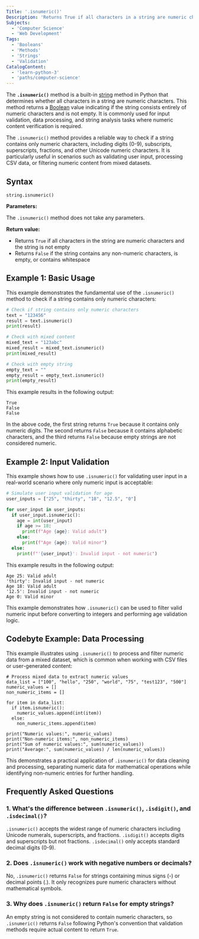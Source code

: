 ```yaml
---
Title: '.isnumeric()'
Description: 'Returns True if all characters in a string are numeric characters.'
Subjects:
  - 'Computer Science'
  - 'Web Development'
Tags:
  - 'Booleans'
  - 'Methods'
  - 'Strings'
  - 'Validation'
CatalogContent:
  - 'learn-python-3'
  - 'paths/computer-science'
---
```


The **`.isnumeric()`** method is a built-in [string](https://www.codecademy.com/resources/docs/python/strings) method in Python that determines whether all characters in a string are numeric characters. This method returns a [Boolean](https://www.codecademy.com/resources/docs/general/data-types/boolean) value indicating if the string consists entirely of numeric characters and is not empty. It is commonly used for input validation, data processing, and string analysis tasks where numeric content verification is required.

The `.isnumeric()` method provides a reliable way to check if a string contains only numeric characters, including digits (0-9), subscripts, superscripts, fractions, and other Unicode numeric characters. It is particularly useful in scenarios such as validating user input, processing CSV data, or filtering numeric content from mixed datasets.

## Syntax

```pseudo
string.isnumeric()
```

**Parameters:**

The `.isnumeric()` method does not take any parameters.

**Return value:**

- Returns `True` if all characters in the string are numeric characters and the string is not empty
- Returns `False` if the string contains any non-numeric characters, is empty, or contains whitespace

## Example 1: Basic Usage

This example demonstrates the fundamental use of the `.isnumeric()` method to check if a string contains only numeric characters:

```py
# Check if string contains only numeric characters
text = "123456"
result = text.isnumeric()
print(result)

# Check with mixed content
mixed_text = "123abc"
mixed_result = mixed_text.isnumeric()
print(mixed_result)

# Check with empty string
empty_text = ""
empty_result = empty_text.isnumeric()
print(empty_result)
```

This example results in the following output:

```shell
True
False
False
```

In the above code, the first string returns `True` because it contains only numeric digits. The second returns `False` because it contains alphabetic characters, and the third returns `False` because empty strings are not considered numeric.

## Example 2: Input Validation

This example shows how to use `.isnumeric()` for validating user input in a real-world scenario where only numeric input is acceptable:

```py
# Simulate user input validation for age
user_inputs = ["25", "thirty", "18", "12.5", "0"]

for user_input in user_inputs:
  if user_input.isnumeric():
    age = int(user_input)
    if age >= 18:
      print(f"Age {age}: Valid adult")
    else:
      print(f"Age {age}: Valid minor")
  else:
    print(f"'{user_input}': Invalid input - not numeric")
```

This example results in the following output:

```shell
Age 25: Valid adult
'thirty': Invalid input - not numeric
Age 18: Valid adult
'12.5': Invalid input - not numeric
Age 0: Valid minor
```

This example demonstrates how `.isnumeric()` can be used to filter valid numeric input before converting to integers and performing age validation logic.

## Codebyte Example: Data Processing

This example illustrates using `.isnumeric()` to process and filter numeric data from a mixed dataset, which is common when working with CSV files or user-generated content:

```codebyte/python
# Process mixed data to extract numeric values
data_list = ["100", "hello", "250", "world", "75", "test123", "500"]
numeric_values = []
non_numeric_items = []

for item in data_list:
  if item.isnumeric():
    numeric_values.append(int(item))
  else:
    non_numeric_items.append(item)

print("Numeric values:", numeric_values)
print("Non-numeric items:", non_numeric_items)
print("Sum of numeric values:", sum(numeric_values))
print("Average:", sum(numeric_values) / len(numeric_values))
```

This demonstrates a practical application of `.isnumeric()` for data cleaning and processing, separating numeric data for mathematical operations while identifying non-numeric entries for further handling.

## Frequently Asked Questions

### 1. What's the difference between `.isnumeric()`, `.isdigit()`, and `.isdecimal()`?

`.isnumeric()` accepts the widest range of numeric characters including Unicode numerals, superscripts, and fractions. `.isdigit()` accepts digits and superscripts but not fractions. `.isdecimal()` only accepts standard decimal digits (0-9).

### 2. Does `.isnumeric()` work with negative numbers or decimals?

No, `.isnumeric()` returns `False` for strings containing minus signs (-) or decimal points (.). It only recognizes pure numeric characters without mathematical symbols.

### 3. Why does `.isnumeric()` return `False` for empty strings?

An empty string is not considered to contain numeric characters, so `.isnumeric()` returns `False` following Python's convention that validation methods require actual content to return `True`.
